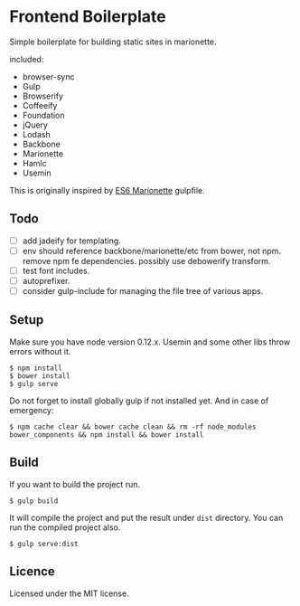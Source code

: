 # Frontend Boilerplate

Simple boilerplate for building static sites in marionette.

included:

- browser-sync
- Gulp
- Browserify
- Coffeeify
- Foundation
- jQuery
- Lodash
- Backbone
- Marionette
- Hamlc
- Usemin

This is originally inspired by [ES6 Marionette](https://github.com/abiee/es6-marionette) gulpfile.

## Todo

- [ ] add jadeify for templating.
- [ ] env should reference backbone/marionette/etc from bower, not npm. remove npm fe dependencies.  possibly use debowerify transform.
- [ ] test font includes.
- [ ] autoprefixer.
- [ ] consider gulp-include for managing the file tree of various apps.

## Setup

Make sure you have node version 0.12.x.  Usemin and some other libs throw errors without it.

~~~
$ npm install
$ bower install
$ gulp serve
~~~

Do not forget to install globally gulp if not installed yet.  And in case of emergency:

~~~
$ npm cache clear && bower cache clean && rm -rf node_modules bower_components && npm install && bower install
~~~

## Build

If you want to build the project run.

~~~
$ gulp build
~~~

It will compile the project and put the result under `dist` directory. You can run the compiled project also.

~~~
$ gulp serve:dist
~~~

## Licence

Licensed under the MIT license.
